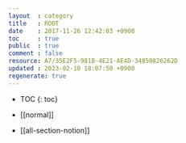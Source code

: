 ```yaml
---
layout  : category
title   : ROOT
date    : 2017-11-26 12:42:03 +0900
toc     : true
public  : true
comment : false
resource: A7/35E2F5-981B-4E21-AE4D-34850826262D
updated : 2023-02-10 18:07:50 +0900
regenerate: true
---
```


* TOC
{: toc}

* [[normal]]
* [[all-section-notion]]
